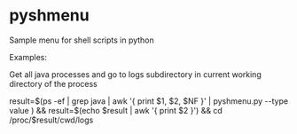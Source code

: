 # pyshmenu
Sample menu for shell scripts in python

Examples:


Get all java processes and go to logs subdirectory in current working directory of the process

result=$(ps -ef | grep java | awk '{ print $1, $2, $NF }' | pyshmenu.py --type value ) && result=$(echo $result | awk '{ print $2 }') && cd /proc/$result/cwd/logs
